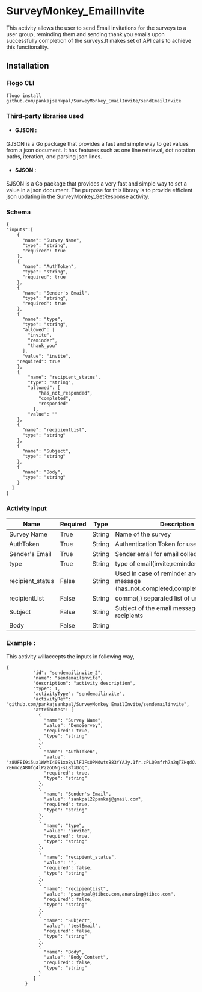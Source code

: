 # SurveyMonkey_EmailInvite

This activity allows the user to send Email invitations for the surveys to a user group, reminding them and sending thank you emails upon successfully completion of the surveys.It makes set of API calls to achieve this functionality.

## Installation

### Flogo CLI

```
flogo install github.com/pankajsankpal/SurveyMonkey_EmailInvite/sendEmailInvite
```

### Third-party libraries used
- #### GJSON :
GJSON is a Go package that provides a fast and simple way to get values from a json document. It has features such as one line retrieval, dot notation paths, iteration, and parsing json lines.
- #### SJSON :
SJSON is a Go package that provides a very fast and simple way to set a value in a json document. The purpose for this library is to provide efficient json updating in the SurveyMonkey_GetResponse activity.

### Schema

```
{
"inputs":[
    {
      "name": "Survey Name",
      "type": "string",
	  "required": true
    },
	{
      "name": "AuthToken",
      "type": "string",
	  "required": true
    },
	{
      "name": "Sender's Email",
      "type": "string",
	  "required": true
    },
	{
      "name": "type",
      "type": "string",
	  "allowed": [
        "invite",
        "reminder",
        "thank_you"
      ],
	  "value": "invite",
    "required": true
    },
    {
        "name": "recipient_status",
        "type": "string",
        "allowed": [
            "has_not_responded",
            "completed",
            "responded"
          ],
        "value": ""
    },
    {
      "name": "recipientList",
      "type": "string"
    },
    {
      "name": "Subject",
      "type": "string"
    },
    {
      "name": "Body",
      "type": "string"
    }
  ]
}
```

### Activity Input


| Name | Required | Type | Description |
| ---- | -------- | ---- |------------ |
| Survey Name | True | String | Name of the survey |
| AuthToken | True | String | Authentication Token for user |
| Sender's Email  | True | String | Sender email for email collectors|
| type  | True | String | type of email(invite,reminder,thank_you) |
| recipient_status  | False | String | Used In case of reminder and thank_you message (has_not_completed,completed,responded) |
| recipientList  | False | String | comma(,) separated list of user |
| Subject  | False | String | Subject of the email message to be sent to recipients |
| Body  | False | String |  |



### Example :
This activity willaccepts the inputs in following way,

```
{
          "id": "sendemailinvite_2",
          "name": "sendemailinvite",
          "description": "activity description",
          "type": 1,
          "activityType": "sendemailinvite",
          "activityRef": "github.com/pankajsankpal/SurveyMonkey_EmailInvite/sendemailinvite",
          "attributes": [
            {
              "name": "Survey Name",
              "value": "DemoServey",
              "required": true,
              "type": "string"
            },
            {
              "name": "AuthToken",
              "value": "z8UFEI9i5ua1WWhI40S1xo8yLlFJFsOPMdwtsB83YYAJy.1fr.zPLQ9mfrh7a2qTZHqdCwwnMHHn9.U0OvXcyx5SjYLRjcMUsE-YE6mcZAB0fg4lP2zoDNg-sL8fxDoQ",
              "required": true,
              "type": "string"
            },
            {
              "name": "Sender's Email",
              "value": "sankpal22pankaj@gmail.com",
              "required": true,
              "type": "string"
            },
            {
              "name": "type",
              "value": "invite",
              "required": true,
              "type": "string"
            },
            {
              "name": "recipient_status",
              "value": "",
              "required": false,
              "type": "string"
            },
            {
              "name": "recipientList",
              "value": "psankpal@tibco.com,anansing@tibco.com",
              "required": false,
              "type": "string"
            },
            {
              "name": "Subject",
              "value": "testEmail",
              "required": false,
              "type": "string"
            },
            {
              "name": "Body",
              "value": "Body Content",
              "required": false,
              "type": "string"
            }
          ]
       }
```

